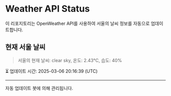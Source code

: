 
# Weather API Status

이 리포지토리는 OpenWeather API를 사용하여 서울의 날씨 정보를 자동으로 업데이트합니다.

## 현재 서울 날씨
> 서울의 현재 날씨: clear sky, 온도: 2.43°C, 습도: 40%

⏳ 업데이트 시간: 2025-03-06 20:16:39 (UTC)

---
자동 업데이트 봇에 의해 관리됩니다.
